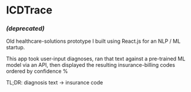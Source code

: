 # ICDTrace

### *(deprecated)*

Old healthcare-solutions prototype I built using React.js for an NLP / ML startup.

This app took user-input diagnoses, ran that text against a pre-trained ML model via an API, then displayed the resulting insurance-billing codes ordered by confidence %

TL;DR: diagnosis text -> insurance code
